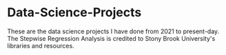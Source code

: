 # Data-Science-Projects
These are the data science projects I have done from 2021 to present-day. 
The Stepwise Regression Analysis is credited to Stony Brook University's libraries and resources.
